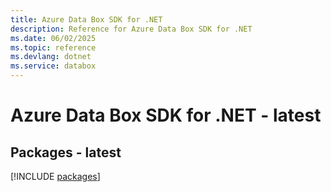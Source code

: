 ```yaml
---
title: Azure Data Box SDK for .NET
description: Reference for Azure Data Box SDK for .NET
ms.date: 06/02/2025
ms.topic: reference
ms.devlang: dotnet
ms.service: databox
---
```

# Azure Data Box SDK for .NET - latest
## Packages - latest
[!INCLUDE [packages](data-box-index.md)]